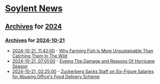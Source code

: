 # [Soylent News](../../../README.md)

## [Archives](../../index.md) for [2024](../index.md)

### [Archives](../../index.md) for [2024-10-21](index.md)

* [2024-10-21, 11:42:00](https://soylentnews.org/article.pl?sid=24/10/20/0027236&from=rss) - [Why Farming Fish Is More Unsustainable Than Catching Them In The Wild ](https://soylentnews.org/article.pl?sid=24/10/20/0027236&from=rss)
* [2024-10-21, 07:01:00](https://soylentnews.org/article.pl?sid=24/10/19/2329236&from=rss) - [Eyeing The Damage and Reasons Of Hurricane Season](https://soylentnews.org/article.pl?sid=24/10/19/2329236&from=rss)
* [2024-10-21, 02:25:00](https://soylentnews.org/article.pl?sid=24/10/18/1821227&from=rss) - [Zuckerberg Sacks Staff on Six-Figure Salaries for Abusing Office's Food Delivery Scheme](https://soylentnews.org/article.pl?sid=24/10/18/1821227&from=rss)
